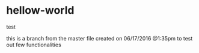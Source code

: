 # hellow-world
test

this is a branch from the master file created on 06/17/2016 @1:35pm to test out few functionalities
